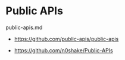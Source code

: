 # Public APIs

public-apis.md

*   https://github.com/public-apis/public-apis

*   https://github.com/n0shake/Public-APIs

